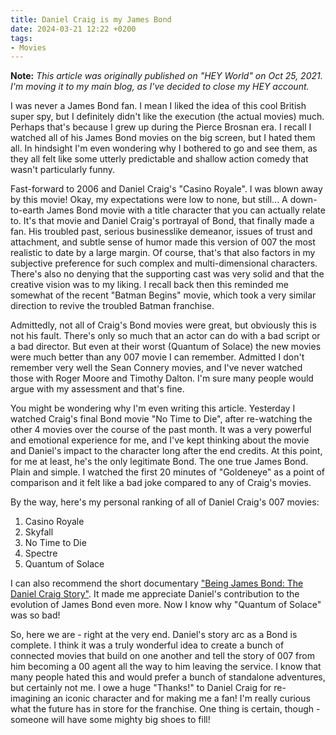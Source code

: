 ```yaml
---
title: Daniel Craig is my James Bond
date: 2024-03-21 12:22 +0200
tags:
- Movies
---
```


**Note:** _This article was originally published on "HEY World" on Oct 25, 2021.
I'm moving it to my main blog, as I've decided to close my HEY account._

I was never a James Bond fan. I mean I liked the idea of this cool British super
spy, but I definitely didn't like the execution (the actual movies)
much. Perhaps that's because I grew up during the Pierce Brosnan era. I recall I
watched all of his James Bond movies on the big screen, but I hated them all. In
hindsight I'm even wondering why I bothered to go and see them, as they all felt
like some utterly predictable and shallow action comedy that wasn't particularly
funny.

Fast-forward to 2006 and Daniel Craig's "Casino Royale". I was blown away by
this movie! Okay, my expectations were low to none, but still... A down-to-earth
James Bond movie with a title character that you can actually relate to. It's
that movie and Daniel Craig's portrayal of Bond, that finally made a fan. His
troubled past, serious businesslike demeanor, issues of trust and attachment,
and subtle sense of humor made this version of 007 the most realistic to date by
a large margin. Of course, that's that also factors in my subjective preference
for such complex and multi-dimensional characters. There's also no denying that
the supporting cast was very solid and that the creative vision was to my
liking. I recall back then this reminded me somewhat of the recent "Batman
Begins" movie, which took a very similar direction to revive the troubled Batman
franchise.

Admittedly, not all of Craig's Bond movies were great, but obviously this is not
his fault. There's only so much that an actor can do with a bad script or a bad
director. But even at their worst (Quantum of Solace) the new movies were much
better than any 007 movie I can remember. Admitted I don't remember very well
the Sean Connery movies, and I've never watched those with Roger Moore and
Timothy Dalton. I'm sure many people would argue with my assessment and that's
fine.

You might be wondering why I'm even writing this article. Yesterday I watched
Craig's final Bond movie "No Time to Die", after re-watching the other 4 movies
over the course of the past month. It was a very powerful and emotional
experience for me, and I've kept thinking about the movie and Daniel's impact to
the character long after the end credits. At this point, for me at least, he's
the only legitimate Bond. The one true James Bond. Plain and simple. I watched
the first 20 minutes of "Goldeneye" as a point of comparison and it felt like a
bad joke compared to any of Craig's movies.

By the way, here's my personal ranking of all of Daniel Craig's 007 movies:

1. Casino Royale
2. Skyfall
3. No Time to Die
4. Spectre
5. Quantum of Solace

I can also recommend the short documentary ["Being James Bond: The Daniel Craig
Story"](https://www.imdb.com/title/tt15346636/). It made me appreciate Daniel's
contribution to the evolution of James Bond even more. Now I know why "Quantum
of Solace" was so bad!

So, here we are - right at the very end. Daniel's story arc as a Bond is
complete. I think it was a truly wonderful idea to create a bunch of connected
movies that build on one another and tell the story of 007 from him becoming a
00 agent all the way to him leaving the service. I know that many people hated
this and would prefer a bunch of standalone adventures, but certainly not me. I
owe a huge "Thanks!" to Daniel Craig for re-imagining an iconic character and
for making me a fan! I'm really curious what the future has in store for the
franchise. One thing is certain, though - someone will have some mighty big
shoes to fill!
